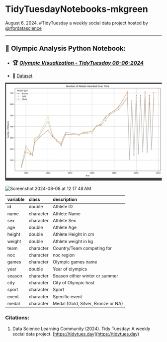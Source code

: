 # TidyTuesdayNotebooks-mkgreen 

August 6, 2024. #TidyTuesday a weekly social data project hosted by [@rfordatascience](https://github.com/rfordatascience/tidytuesday)

---
## 🐍 Olympic Analysis Python Notebook:
- ### 🏆 *[Olympic Visualization - TidyTuesday 08-06-2024](https://github.com/mkgreen/TidyTuesdayNotebooks-mkgreen/blob/main/TidyTuesOlympicData_8_6_2024.ipynb)*

-  🧮 [Dataset](https://www.kaggle.com/datasets/heesoo37/120-years-of-olympic-history-athletes-and-results/)

![Number of Medals over Time line graph, showing gold, silver, and bronze results](https://github.com/mkgreen/TidyTuesdayNotebooks-mkgreen/blob/main/noMedalsoverTime.png?raw=true)

<img width="1375" alt="Screenshot 2024-08-08 at 12 17 48 AM" src="https://github.com/user-attachments/assets/c8851a1f-0e21-4019-be2b-f1e46ee14855">

|variable |class     |description |
|:--------|:---------|:-----------|
|id       |double    | Athlete ID |
|name     |character | Athlete Name |
|sex      |character | Athlete Sex |
|age      |double    | Athlete Age |
|height   |double    | Athlete Height in cm|
|weight   |double    | Athlete weight in kg |
|team     |character | Country/Team competing for|
|noc      |character | noc region |
|games    |character | Olympic games name |
|year     |double    | Year of olympics |
|season   |character | Season either winter or summer |
|city     |character | City of Olympic host |
|sport    |character | Sport |
|event    |character | Specific event |
|medal    |character | Medal (Gold, Silver, Bronze or NA) |


### Citations:
1. Data Science Learning Community (2024). Tidy Tuesday: A weekly social data project. [https://tidytues.day](https://tidytues.day)
